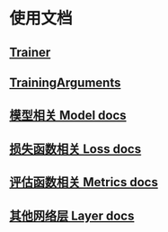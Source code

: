 # 使用文档

## [Trainer](https://github.com/casuallyName/transformers_expand/blob/master/docs/Trainer.md)

## [TrainingArguments](https://github.com/casuallyName/transformers_expand/blob/master/docs/TrainingArguments.md)

## [模型相关 Model docs](https://github.com/casuallyName/transformers_expand/blob/master/docs/Models.md)

## [损失函数相关 Loss docs](https://github.com/casuallyName/transformers_expand/blob/master/docs/Loss.md)

## [评估函数相关 Metrics docs](https://github.com/casuallyName/transformers_expand/blob/master/docs/Metrics.md)

## [其他网络层 Layer docs](https://github.com/casuallyName/transformers_expand/blob/master/docs/Layer.md)